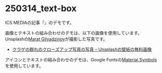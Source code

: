 # 250314_text-box

ICS MEDIAの記事『』のデモです。

画像とテキストの組み合わせのデモは、以下の画像を使用しています。Unsplashの[Marat Gilyadzinov](https://unsplash.com/ja/@m3design?utm_content=creditCopyText&utm_medium=referral&utm_source=unsplash)が撮影した写真です。

- [クラゲの群れのクローズアップ写真の写真 – Unsplashの壁紙の無料画像](https://unsplash.com/ja/%E5%86%99%E7%9C%9F/%E3%82%AF%E3%83%A9%E3%82%B2%E3%81%AE%E7%BE%A4%E3%82%8C%E3%81%AE%E3%82%AF%E3%83%AD%E3%83%BC%E3%82%BA%E3%82%A2%E3%83%83%E3%83%97%E5%86%99%E7%9C%9F-MYadhrkenNg?utm_content=creditCopyText&utm_medium=referral&utm_source=unsplash)

アイコンとテキストの組み合わせのデモは、Google Fontsの[Material Symbols](https://fonts.google.com/icons?hl=ja)を使用しています。